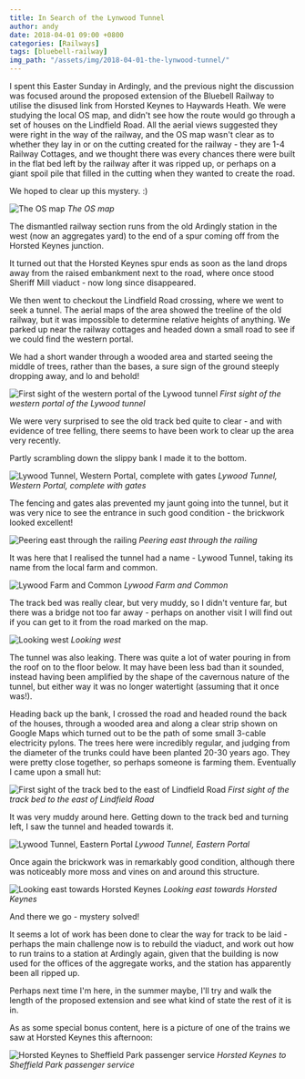```yaml
---
title: In Search of the Lynwood Tunnel
author: andy
date: 2018-04-01 09:00 +0800
categories: [Railways]
tags: [bluebell-railway]
img_path: "/assets/img/2018-04-01-the-lynwood-tunnel/"
---
```


I spent this Easter Sunday in Ardingly, and the previous night the discussion was focused around the proposed extension of the Bluebell Railway to utilise the disused link from Horsted Keynes to Haywards Heath. We were studying the local OS map, and didn't see how the route would go through a set of houses on the Lindfield Road. All the aerial views suggested they were right in the way of the railway, and the OS map wasn't clear as to whether they lay in or on the cutting created for the railway - they are 1-4 Railway Cottages, and we thought there was every chances there were built in the flat bed left by the railway after it was ripped up, or perhaps on a giant spoil pile that filled in the cutting when they wanted to create the road.

We hoped to clear up this mystery. :)

![The OS map](lynwood-tunnel-map.png)
_The OS map_

The dismantled railway section runs from the old Ardingly station in the west (now an aggregates yard) to the end of a spur coming off from the Horsted Keynes junction.

It turned out that the Horsted Keynes spur ends as soon as the land drops away from the raised embankment next to the road, where once stood Sheriff Mill viaduct - now long since disappeared.

We then went to checkout the Lindfield Road crossing, where we went to seek a tunnel. The aerial maps of the area showed the treeline of the old railway, but it was impossible to determine relative heights of anything. We parked up near the railway cottages and headed down a small road to see if we could find the western portal.

We had a short wander through a wooded area and started seeing the middle of trees, rather than the bases, a sure sign of the ground steeply dropping away, and lo and behold!

![First sight of the western portal of the Lywood tunnel](lynwood-tunnel-first-sight.jpg)
_First sight of the western portal of the Lywood tunnel_

We were very surprised to see the old track bed quite to clear - and with evidence of tree felling, there seems to have been work to clear up the area very recently.

Partly scrambling down the slippy bank I made it to the bottom.

![Lywood Tunnel, Western Portal, complete with gates](lynwood-tunnel-western-portal-from-trackbed.jpg)
_Lywood Tunnel, Western Portal, complete with gates_

The fencing and gates alas prevented my jaunt going into the tunnel, but it was very nice to see the entrance in such good condition - the brickwork looked excellent!

![Peering east through the railing](lynwood-tunnel-peering-east-through.jpg)
_Peering east through the railing_

It was here that I realised the tunnel had a name - Lywood Tunnel, taking its name from the local farm and common.

![Lywood Farm and Common](lynwood-tunnel-map-lynwood-farm-and-common.png)
_Lywood Farm and Common_

The track bed was really clear, but very muddy, so I didn't venture far, but there was a bridge not too far away - perhaps on another visit I will find out if you can get to it from the road marked on the map.

![Looking west](lynwood-tunnel-western-portal-looking-west.jpg)
_Looking west_

The tunnel was also leaking. There was quite a lot of water pouring in from the roof on to the floor below. It may have been less bad than it sounded, instead having been amplified by the shape of the cavernous nature of the tunnel, but either way it was no longer watertight (assuming that it once was!).

Heading back up the bank, I crossed the road and headed round the back of the houses, through a wooded area and along a clear strip shown on Google Maps which turned out to be the path of some small 3-cable electricity pylons. The trees here were incredibly regular, and judging from the diameter of the trunks could have been planted 20-30 years ago. They were pretty close together, so perhaps someone is farming them. Eventually I came upon a small hut:

![First sight of the track bed to the east of Lindfield Road](lynwood-tunnel-first-eastern-trackbed.jpg)
_First sight of the track bed to the east of Lindfield Road_

It was very muddy around here. Getting down to the track bed and turning left, I saw the tunnel and headed towards it.

![Lywood Tunnel, Eastern Portal](lynwood-tunnel-eastern-portal-from-trackbed.jpg)
_Lywood Tunnel, Eastern Portal_

Once again the brickwork was in remarkably good condition, although there was noticeably more moss and vines on and around this structure.

![Looking east towards Horsted Keynes](lynwood-tunnel-eastern-portal-towards-horsted-keynes.jpg)
_Looking east towards Horsted Keynes_

And there we go - mystery solved!

It seems a lot of work has been done to clear the way for track to be laid - perhaps the main challenge now is to rebuild the viaduct, and work out how to run trains to a station at Ardingly again, given that the building is now used for the offices of the aggregate works, and the station has apparently been all ripped up.

Perhaps next time I'm here, in the summer maybe, I'll try and walk the length of the proposed extension and see what kind of state the rest of it is in.


As as some special bonus content, here is a picture of one of the trains we saw at Horsted Keynes this afternoon:

![Horsted Keynes to Sheffield Park passenger service](lynwood-tunnel-horsted-keynes-station.jpg)
_Horsted Keynes to Sheffield Park passenger service_